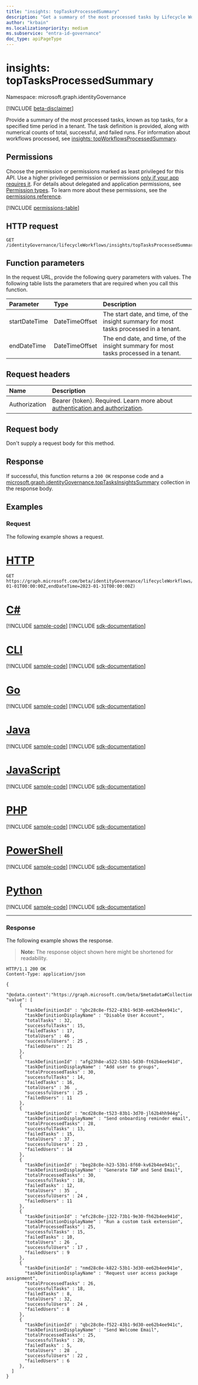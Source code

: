 ```yaml
---
title: "insights: topTasksProcessedSummary"
description: "Get a summary of the most processed tasks by Lifecycle Workflows in a tenant."
author: "krbain"
ms.localizationpriority: medium
ms.subservice: "entra-id-governance"
doc_type: apiPageType
---
```


# insights: topTasksProcessedSummary

Namespace: microsoft.graph.identityGovernance

[!INCLUDE [beta-disclaimer](../../includes/beta-disclaimer.md)]

Provide a summary of the most processed tasks, known as top tasks, for a specified time period in a tenant. The task definition is provided, along with numerical counts of total, successful, and failed runs. For information about workflows processed, see [insights: topWorkflowsProcessedSummary](identitygovernance-insights-topworkflowsprocessedsummary.md).

## Permissions

Choose the permission or permissions marked as least privileged for this API. Use a higher privileged permission or permissions [only if your app requires it](/graph/permissions-overview#best-practices-for-using-microsoft-graph-permissions). For details about delegated and application permissions, see [Permission types](/graph/permissions-overview#permission-types). To learn more about these permissions, see the [permissions reference](/graph/permissions-reference).

<!-- {
  "blockType": "permissions",
  "name": "identitygovernance-insights-toptasksprocessedsummary-permissions"
}
-->
[!INCLUDE [permissions-table](../includes/permissions/identitygovernance-insights-toptasksprocessedsummary-permissions.md)]

## HTTP request

<!-- {
  "blockType": "ignored"
}
-->
``` http
GET /identityGovernance/lifecycleWorkflows/insights/topTasksProcessedSummary
```

## Function parameters

In the request URL, provide the following query parameters with values. The following table lists the parameters that are required when you call this function.

|Parameter|Type|Description|
|:---|:---|:---|
|startDateTime|DateTimeOffset|The start date, and time, of the insight summary for most tasks processed in a tenant.|
|endDateTime|DateTimeOffset|The end date, and time, of the insight summary for most tasks processed in a tenant.|

## Request headers

|Name|Description|
|:---|:---|
|Authorization|Bearer {token}. Required. Learn more about [authentication and authorization](/graph/auth/auth-concepts).|

## Request body

Don't supply a request body for this method.

## Response

If successful, this function returns a `200 OK` response code and a [microsoft.graph.identityGovernance.topTasksInsightsSummary](../resources/identitygovernance-toptasksinsightssummary.md) collection in the response body.

## Examples

### Request

The following example shows a request.
# [HTTP](#tab/http)
<!-- {
  "blockType": "request",
  "name": "insightsthis.toptasksprocessedsummary"
}
-->
``` http
GET https://graph.microsoft.com/beta/identityGovernance/lifecycleWorkflows/insights/topTasksProcessedSummary(startDateTime=2023-01-01T00:00:00Z,endDateTime=2023-01-31T00:00:00Z)
```

# [C#](#tab/csharp)
[!INCLUDE [sample-code](../includes/snippets/csharp/insightsthistoptasksprocessedsummary-csharp-snippets.md)]
[!INCLUDE [sdk-documentation](../includes/snippets/snippets-sdk-documentation-link.md)]

# [CLI](#tab/cli)
[!INCLUDE [sample-code](../includes/snippets/cli/insightsthistoptasksprocessedsummary-cli-snippets.md)]
[!INCLUDE [sdk-documentation](../includes/snippets/snippets-sdk-documentation-link.md)]

# [Go](#tab/go)
[!INCLUDE [sample-code](../includes/snippets/go/insightsthistoptasksprocessedsummary-go-snippets.md)]
[!INCLUDE [sdk-documentation](../includes/snippets/snippets-sdk-documentation-link.md)]

# [Java](#tab/java)
[!INCLUDE [sample-code](../includes/snippets/java/insightsthistoptasksprocessedsummary-java-snippets.md)]
[!INCLUDE [sdk-documentation](../includes/snippets/snippets-sdk-documentation-link.md)]

# [JavaScript](#tab/javascript)
[!INCLUDE [sample-code](../includes/snippets/javascript/insightsthistoptasksprocessedsummary-javascript-snippets.md)]
[!INCLUDE [sdk-documentation](../includes/snippets/snippets-sdk-documentation-link.md)]

# [PHP](#tab/php)
[!INCLUDE [sample-code](../includes/snippets/php/insightsthistoptasksprocessedsummary-php-snippets.md)]
[!INCLUDE [sdk-documentation](../includes/snippets/snippets-sdk-documentation-link.md)]

# [PowerShell](#tab/powershell)
[!INCLUDE [sample-code](../includes/snippets/powershell/insightsthistoptasksprocessedsummary-powershell-snippets.md)]
[!INCLUDE [sdk-documentation](../includes/snippets/snippets-sdk-documentation-link.md)]

# [Python](#tab/python)
[!INCLUDE [sample-code](../includes/snippets/python/insightsthistoptasksprocessedsummary-python-snippets.md)]
[!INCLUDE [sdk-documentation](../includes/snippets/snippets-sdk-documentation-link.md)]

---

### Response

The following example shows the response.
>**Note:** The response object shown here might be shortened for readability.
<!-- {
  "blockType": "response",
  "truncated": true,
  "@odata.type": "Collection(microsoft.graph.identityGovernance.topTasksInsightsSummary)"
}
-->
``` http
HTTP/1.1 200 OK
Content-Type: application/json

{
  "@odata.context":"https://graph.microsoft.com/beta/$metadata#Collection(microsoft.graph.identityGovernance.topTasksInsightsSummary)",
"value": [
     { 
       "taskDefinitionId" : "gbc28c8e-f522-43b1-9d30-ee62b4ee941c", 
       "taskDefinitionDisplayName" : "Disable User Account",  
       "totalTasks" : 32, 
       "successfulTasks" : 15, 
       "failedTasks" : 17, 
       "totalUsers" : 46 , 
       "successfulUsers" : 25 ,
       "failedUsers" : 21
     },
     { 
       "taskDefinitionId" : "afg23h8e-a522-53b1-5d30-ft62b4ee941d", 
       "taskDefinitionDisplayName" : "Add user to groups", 
       "totalProcessedTasks" : 30, 
       "successfulTasks" : 14, 
       "failedTasks" : 16, 
       "totalUsers" : 36  ,
       "successfulUsers" : 25 ,
       "failedUsers" : 11
     },   
     { 
       "taskDefinitionId" : "mcd28c8e-t523-83b1-3d70-jl62b4hh944g", 
       "taskDefinitionDisplayName" : "Send onboarding reminder email", 
       "totalProcessedTasks" : 28, 
       "successfulTasks" : 13, 
       "failedTasks" : 15, 
       "totalUsers" : 37 ,
       "successfulUsers" : 23 ,
       "failedUsers" : 14
     }, 
     { 
       "taskDefinitionId" : "beg28c8e-h23-53b1-8f60-kv62b4ee941c", 
       "taskDefinitionDisplayName" : "Generate TAP and Send Email", 
       "totalProcessedTasks" : 30, 
       "successfulTasks" : 18, 
       "failedTasks" : 12, 
       "totalUsers" : 35  ,
       "successfulUsers" : 24 ,
       "failedUsers" : 11
     }, 
     { 
       "taskDefinitionId" : "efc28c8e-j322-73b1-9e30-fh62b4ee941d", 
       "taskDefinitionDisplayName" : "Run a custom task extension", 
       "totalProcessedTasks" : 25, 
       "successfulTasks" : 15, 
       "failedTasks" : 10, 
       "totalUsers" : 26  ,
       "successfulUsers" : 17 ,
       "failedUsers" : 9
     }, 
     { 
       "taskDefinitionId" : "nmd28c8e-k822-53b1-3d30-ee62b4ee941e", 
       "taskDefinitionDisplayName" : "Request user access package assignment", 
       "totalProcessedTasks" : 26, 
       "successfulTasks" : 18, 
       "failedTasks" : 8, 
       "totalUsers" : 32,  
       "successfulUsers" : 24 ,
       "failedUsers" : 8
     }, 
     { 
       "taskDefinitionId" : "qbc28c8e-f522-43b1-9d30-ee62b4ee941c", 
       "taskDefinitionDisplayName" : "Send Welcome Email",  
       "totalProcessedTasks" : 25, 
       "successfulTasks" : 20, 
       "failedTasks" : 5, 
       "totalUsers" : 28  ,
       "successfulUsers" : 22 ,
       "failedUsers" : 6
     }, 
  ] 
}
```
